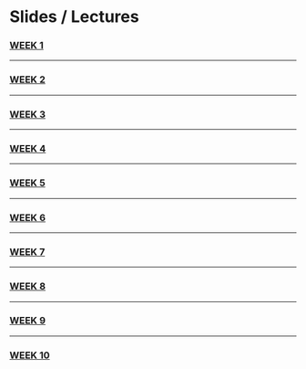 # Slides / Lectures



### [WEEK 1](https://github.com/MarkShinozaki/CPTS451-DatabaseSystems/tree/Slides-Lectures/Week%201)


---
### [WEEK 2](https://github.com/MarkShinozaki/CPTS451-DatabaseSystems/tree/Slides-Lectures/Week%202)

---
### [WEEK 3](https://github.com/MarkShinozaki/CPTS451-DatabaseSystems/tree/Slides-Lectures/Week%203)


---
### [WEEK 4](https://github.com/MarkShinozaki/CPTS451-DatabaseSystems/tree/Slides-Lectures/Week%204)

---
### [WEEK 5](https://github.com/MarkShinozaki/CPTS451-DatabaseSystems/tree/Slides-Lectures/Week%205)

---
### [WEEK 6](https://github.com/MarkShinozaki/CPTS451-DatabaseSystems/tree/Slides-Lectures/Week%206)


---
### [WEEK 7](https://github.com/MarkShinozaki/CPTS451-DatabaseSystems/tree/Slides-Lectures/Week%207)

---
### [WEEK 8](https://github.com/MarkShinozaki/CPTS451-DatabaseSystems/tree/Slides-Lectures/Week%208)


---
### [WEEK 9](https://github.com/MarkShinozaki/CPTS451-DatabaseSystems/tree/Slides-Lectures/Week%209)


---
### [WEEK 10](https://github.com/MarkShinozaki/CPTS451-DatabaseSystems/tree/Slides-Lectures/Week%2010)
